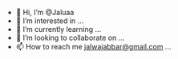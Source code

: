 - 👋 Hi, I’m @Jaluaa
- 👀 I’m interested in ...
- 🌱 I’m currently learning ...
- 💞️ I’m looking to collaborate on ...
- 📫 How to reach me jalwajabbar@gmail.com ...

<!---
Jaluaa/Jaluaa is a ✨ special ✨ repository because its `README.md` (this file) appears on your GitHub profile.
You can click the Preview link to take a look at your changes.
--->
